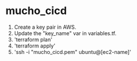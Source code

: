 # mucho_cicd

1. Create a key pair in AWS.
2. Update the "key_name" var in variables.tf.
3. 'terraform plan'
4. 'terraform apply'
5. 'ssh -i "mucho_cicd.pem" ubuntu@[ec2-name]'
